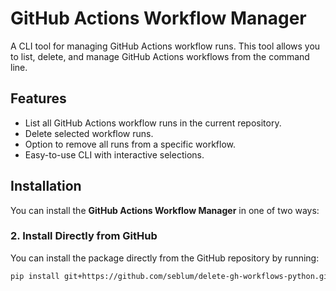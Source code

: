 # GitHub Actions Workflow Manager

A CLI tool for managing GitHub Actions workflow runs. This tool allows you to list, delete, and manage GitHub Actions workflows from the command line.

## Features
- List all GitHub Actions workflow runs in the current repository.
- Delete selected workflow runs.
- Option to remove all runs from a specific workflow.
- Easy-to-use CLI with interactive selections.

## Installation

You can install the **GitHub Actions Workflow Manager** in one of two ways:

### 2. Install Directly from GitHub

You can install the package directly from the GitHub repository by running:

```bash
pip install git+https://github.com/seblum/delete-gh-workflows-python.git
```

